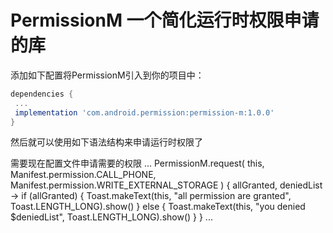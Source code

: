 # PermissionM 一个简化运行时权限申请的库

添加如下配置将PermissionM引入到你的项目中：

```groovy
dependencies {
 ...
 implementation 'com.android.permission:permission-m:1.0.0'
}
```


然后就可以使用如下语法结构来申请运行时权限了

需要现在配置文件申请需要的权限
...
 PermissionM.request(
                this,
                Manifest.permission.CALL_PHONE,
                Manifest.permission.WRITE_EXTERNAL_STORAGE
            ) { allGranted, deniedList ->
                if (allGranted) {
                     Toast.makeText(this, "all permission are granted", Toast.LENGTH_LONG).show()
                } else {
                    Toast.makeText(this, "you denied $deniedList", Toast.LENGTH_LONG).show()
                }
              }
...
